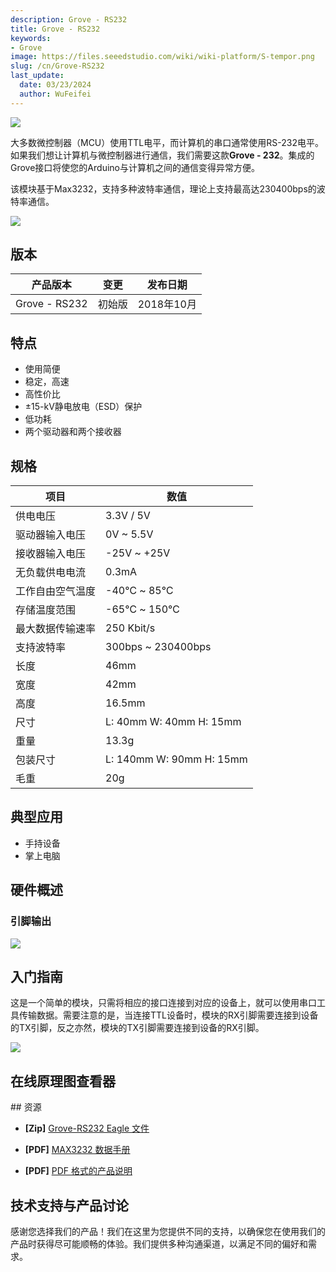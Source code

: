 ```yaml
---
description: Grove - RS232
title: Grove - RS232
keywords:
- Grove
image: https://files.seeedstudio.com/wiki/wiki-platform/S-tempor.png
slug: /cn/Grove-RS232
last_update:
  date: 03/23/2024
  author: WuFeifei
---
```

<!-- ---
name: Grove - RS232
category: Grove
bzurl: 
oldwikiname: 
prodimagename:
surveyurl: 
sku: 103020192
tags:
--- -->

![](https://files.seeedstudio.com/wiki/Grove-RS232/img/mian.jpg)

大多数微控制器（MCU）使用TTL电平，而计算机的串口通常使用RS-232电平。如果我们想让计算机与微控制器进行通信，我们需要这款**Grove - 232**。集成的Grove接口将使您的Arduino与计算机之间的通信变得异常方便。

该模块基于Max3232，支持多种波特率通信，理论上支持最高达230400bps的波特率通信。

<p style={{textAlign: 'center'}}><a href="https://www.seeedstudio.com/Grove-RS232-P-2852.html" target="_blank"><img src="https://files.seeedstudio.com/wiki/Seeed-WiKi/docs/images/300px-Get_One_Now_Banner-ragular.png" /></a></p>

## 版本

| 产品版本      | 变更   | 发布日期   |
|------------------|-------------------------------------------------------------------------------------------------------|---------------|
| Grove - RS232 | 初始版 | 2018年10月 |

## 特点

- 使用简便
- 稳定，高速
- 高性价比
- ±15-kV静电放电（ESD）保护
- 低功耗
- 两个驱动器和两个接收器

## 规格

| 项目             | 数值                     |
|---|---|
| 供电电压         | 3.3V / 5V                |
| 驱动器输入电压   | 0V ~ 5.5V                |
| 接收器输入电压   | -25V ~ +25V              |
| 无负载供电电流   | 0.3mA                    |
| 工作自由空气温度 | -40℃ ~ 85℃               |
| 存储温度范围     | -65℃ ~ 150℃              |
| 最大数据传输速率 | 250 Kbit/s               |
| 支持波特率       | 300bps ~ 230400bps       |
| 长度             | 46mm                     |
| 宽度             | 42mm                     |
| 高度             | 16.5mm                   |
| 尺寸             | L: 40mm W: 40mm H: 15mm  |
| 重量             | 13.3g                    |
| 包装尺寸         | L: 140mm W: 90mm H: 15mm |
| 毛重             | 20g                      |

## 典型应用

- 手持设备
- 掌上电脑

## 硬件概述

### 引脚输出

![](https://files.seeedstudio.com/wiki/Grove-RS232/img/pin_out/pin_out.jpg)

## 入门指南

这是一个简单的模块，只需将相应的接口连接到对应的设备上，就可以使用串口工具传输数据。需要注意的是，当连接TTL设备时，模块的RX引脚需要连接到设备的TX引脚，反之亦然，模块的TX引脚需要连接到设备的RX引脚。

![](https://files.seeedstudio.com/wiki/Grove-RS232/img/connect.jpg)

## 在线原理图查看器

<div className="altium-ecad-viewer" data-project-src="https://files.seeedstudio.com/wiki/Grove-RS232/res/Grove-RS232.zip" style={{borderRadius: '0px 0px 4px 4px', height: 500, borderStyle: 'solid', borderWidth: 1, borderColor: 'rgb(241, 241, 241)', overflow: 'hidden', maxWidth: 1280, maxHeight: 700, boxSizing: 'border-box'}}>
</div>
## 资源

- **[Zip]** [Grove-RS232 Eagle 文件](https://files.seeedstudio.com/wiki/Grove-RS232/res/Grove-RS232.zip)

- **[PDF]** [MAX3232 数据手册](https://files.seeedstudio.com/wiki/Grove-RS232/res/Max3232.pdf)
- **[PDF]** [PDF 格式的产品说明](https://github.com/SeeedDocument/Grove-RS232/tree/master/res/Grove-RS232.pdf)

## 技术支持与产品讨论

感谢您选择我们的产品！我们在这里为您提供不同的支持，以确保您在使用我们的产品时获得尽可能顺畅的体验。我们提供多种沟通渠道，以满足不同的偏好和需求。

<div class="button_tech_support_container">
<a href="https://forum.seeedstudio.com/" class="button_forum"></a> 
<a href="https://www.seeedstudio.com/contacts" class="button_email"></a>
</div>

<div class="button_tech_support_container">
<a href="https://discord.gg/eWkprNDMU7" class="button_discord"></a> 
<a href="https://github.com/Seeed-Studio/wiki-documents/discussions/69" class="button_discussion"></a>
</div>
